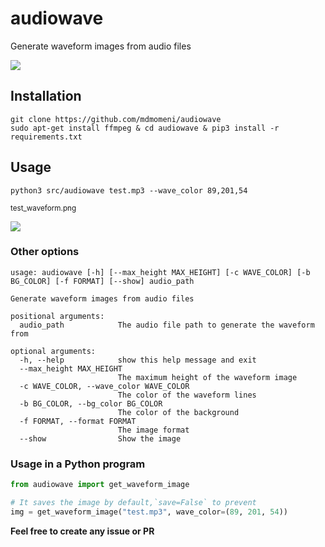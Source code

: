 # audiowave
 Generate waveform images from audio files

 <img src="https://beatly-video.s3.ir-thr-at1.arvanstorage.com/test_waveform.png" />


## Installation
```
git clone https://github.com/mdmomeni/audiowave
sudo apt-get install ffmpeg & cd audiowave & pip3 install -r requirements.txt
```
## Usage
```
python3 src/audiowave test.mp3 --wave_color 89,201,54
```
<sub>test_waveform.png</sub>

 <img src="https://beatly-video.s3.ir-thr-at1.arvanstorage.com/test_waveform_green.png" />

### Other options
```
usage: audiowave [-h] [--max_height MAX_HEIGHT] [-c WAVE_COLOR] [-b BG_COLOR] [-f FORMAT] [--show] audio_path

Generate waveform images from audio files

positional arguments:
  audio_path            The audio file path to generate the waveform from

optional arguments:
  -h, --help            show this help message and exit
  --max_height MAX_HEIGHT
                        The maximum height of the waveform image
  -c WAVE_COLOR, --wave_color WAVE_COLOR
                        The color of the waveform lines
  -b BG_COLOR, --bg_color BG_COLOR
                        The color of the background
  -f FORMAT, --format FORMAT
                        The image format
  --show                Show the image
```
### Usage in a Python program
```python
from audiowave import get_waveform_image

# It saves the image by default,`save=False` to prevent
img = get_waveform_image("test.mp3", wave_color=(89, 201, 54))
```

**Feel free to create any issue or PR**
